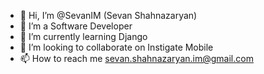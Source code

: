 - 👋 Hi, I’m @SevanIM (Sevan Shahnazaryan)
- 👀 I’m a Software Developer
- 🌱 I’m currently learning Django
- 💞️ I’m looking to collaborate on Instigate Mobile
- 📫 How to reach me sevan.shahnazaryan.im@gmail.com

<!---
SevanIM/SevanIM is a ✨ special ✨ repository because its `README.md` (this file) appears on your GitHub profile.
You can click the Preview link to take a look at your changes.
--->
